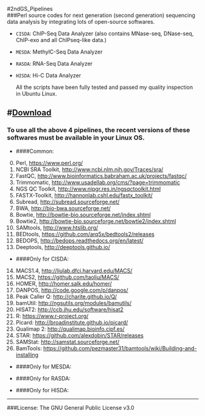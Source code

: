 #2ndGS_Pipelines                                                          
###Perl source codes for next generation (second generation) sequencing data analysis by integrating lots of open-source softwares.
                                                             

+ `CISDA`: ChIP-Seq Data Analyzer (also contains MNase-seq, DNase-seq, ChIP-exo and all ChIPseq-like data.)                                              
                                                                  
+ `MESDA`: MethylC-Seq Data Analyzer    
                       
+ `RASDA`: RNA-Seq Data Analyzer  
                                       
+ `HISDA`: Hi-C  Data Analyzer            
                                                               
                                                               
  All the scripts have been fully tested and passed my quality inspection in Ubuntu Linux.                  
                                               
#[Download](https://github.com/CTLife/2ndGS_Pipelines/releases)                   
---------------------------------------------------------------------------------------------                                                                     
### To use all the above 4 pipelines, the recent versions of these softwares must be available in your Linux OS.          
+ ####Common:               
0. Perl, https://www.perl.org/                 
1. NCBI SRA Toolkit, http://www.ncbi.nlm.nih.gov/Traces/sra/                                
2. FastQC, http://www.bioinformatics.babraham.ac.uk/projects/fastqc/
3. Trimmomatic, http://www.usadellab.org/cms/?page=trimmomatic                   
4. NGS QC Toolkit, http://www.nipgr.res.in/ngsqctoolkit.html              
5. FASTX-Toolkit, http://hannonlab.cshl.edu/fastx_toolkit/                  
6. Subread, http://subread.sourceforge.net/               
7. BWA, http://bio-bwa.sourceforge.net/          
8. Bowtie, http://bowtie-bio.sourceforge.net/index.shtml       
9. Bowtie2, http://bowtie-bio.sourceforge.net/bowtie2/index.shtml              
10. SAMtools, http://www.htslib.org/            
11. BEDtools, https://github.com/arq5x/bedtools2/releases                                
12. BEDOPS, http://bedops.readthedocs.org/en/latest/                
13. Deeptools, http://deeptools.github.io/ 

+ ####Only for CISDA:
14. MACS1.4, http://liulab.dfci.harvard.edu/MACS/         
15. MACS2, https://github.com/taoliu/MACS/                
16. HOMER, http://homer.salk.edu/homer/                
17. DANPOS, http://code.google.com/p/danpos/      
18. Peak Caller Q: http://charite.github.io/Q/                           
19. bamUtil:  http://ngsutils.org/modules/bamutils/        
20. HISAT2: http://ccb.jhu.edu/software/hisat2
21. R: https://www.r-project.org/
22. Picard: http://broadinstitute.github.io/picard/                                
23. Qualimap 2: http://qualimap.bioinfo.cipf.es/
24. STAR: https://github.com/alexdobin/STAR/releases                                                                      
25. SAMStat: http://samstat.sourceforge.net/                                                          
26. BamTools: https://github.com/pezmaster31/bamtools/wiki/Building-and-installing  
                                  
+ ####Only for MESDA:      
                               
+ ####Only for RASDA:      
                            
+ ####Only for HISDA:                      
                                                                                           
                                                                                                        
---------------------------------------------------------------------------------
###License: The GNU General Public License v3.0                    
                                                                         

